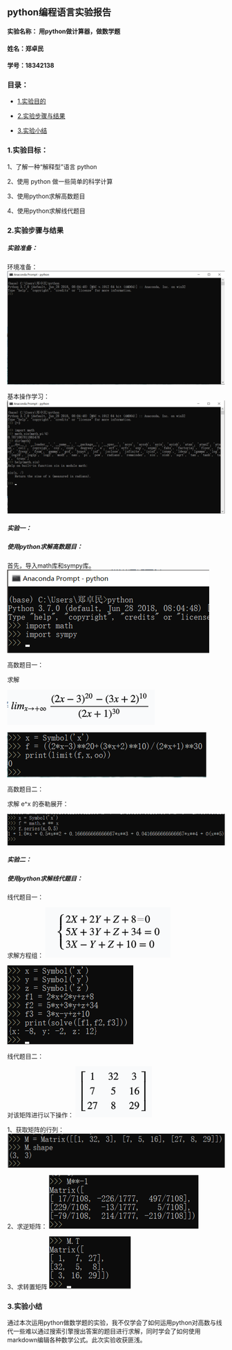 ## python编程语言实验报告			

#### 实验名称： 用python做计算器，做数学题			

#### 姓名：郑卓民

#### 学号：18342138

### 目录：			
* [1.实验目的](#1)

* [2.实验步骤与结果](#2)

* [3.实验小结](#3)

<h3 id="1">1.实验目标：</h3>				

1、了解一种“解释型”语言 python

2、使用 python 做一些简单的科学计算

3、使用python求解高数题目

4、使用python求解线代题目

<h3 id="2">2.实验步骤与结果</h3>				

##### 实验准备：

环境准备：		
![](images/python1.jpg) 	

基本操作学习：
![](images/python2.jpg)
	

##### 实验一：				
##### 使用python求解高数题目：	

首先，导入math库和sympy库。
![](images/python3.jpg)

高数题目一：		

求解 

![](images/python10.jpg)

![](images/python4.jpg)

高数题目二：

求解 e^x 的泰勒展开：

![](images/python5.jpg)

##### 实验二：				
##### 使用python求解线代题目：

线代题目一：

求解方程组：
![](images/python11.png)


![](images/python6.jpg)

线代题目二：

对该矩阵进行以下操作：
![](images/python12.jpg)
		
1、获取矩阵的行列：
![](images/python7.jpg)

2、求逆矩阵：
![](images/python8.jpg)

3、求转置矩阵
![](images/python9.jpg)

<h3 id="3">3.实验小结</h3>    
通过本次运用python做数学题的实验，我不仅学会了如何运用python对高数与线代一些难以通过搜索引擎搜出答案的题目进行求解，同时学会了如何使用markdown编辑各种数学公式。此次实验收获匪浅。


